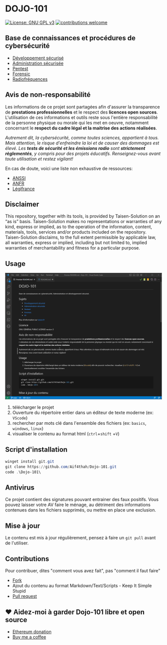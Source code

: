 # DOJO-101

[![License: GNU GPL v3](https://img.shields.io/badge/License-GPLv3-blue.svg)](https://www.gnu.org/licenses/gpl-3.0)
[![contributions welcome](https://img.shields.io/badge/contributions-welcome-brightgreen.svg?style=flat)](https://github.com/Aif4thah/Dojo-101/pulls)

## Base de connaissances et procédures de cybersécurité

* [Développement sécurisé](https://github.com/Aif4thah/Dojo-101/tree/main/Dojo-101-DevSec)
* [Administration sécurisée](https://github.com/Aif4thah/Dojo-101/tree/main/Dojo-101-SecOps)
* [Pentest](https://github.com/Aif4thah/Dojo-101/tree/main/Dojo-101-Pentest)
* [Forensic](https://github.com/Aif4thah/Dojo-101/tree/main/Dojo-101-Forensic)
* [Radiofréquences](https://github.com/Aif4thah/Dojo-101/tree/main/Dojo-101-RF)

## Avis de non-responsabilité

Les informations de ce projet sont partagées afin d'assurer la transparence de **prestations professionnelles** et le respect des **licences open sources**. L'utilisation de ces informations et outils reste sous l'entière responsabilité de la personne physique ou morale qui les met en oeuvre, notamment concernant le **respect du cadre légal et la maitrise des actions réalisées**.

*Autrement dit, la cybersécurité, comme toutes sciences, appartient à tous. Mais attention, le risque d'enfreindre la loi et de causer des dommages est élevé. Les **tests de sécurité et les émissions radio** sont **strictement règlementés**, y compris pour des projets éducatifs. Renseignez-vous avant toute utilisation et restez vigilant!*

En cas de doute, voici une liste non exhaustive de ressources:

* [ANSSI](https://www.ssi.gouv.fr/)
* [ANFR](https://www.anfr.fr/accueil)
* [Légifrance](https://www.legifrance.gouv.fr/)

## Disclaimer

This repository, together with its tools, is provided by Taisen-Solution on an “as is” basis. Taisen-Solution makes no representations or warranties of any kind, express or implied, as to the operation of the information, content, materials, tools, services and/or products included on the repository. Taisen-Solution disclaims, to the full extent permissible by applicable law, all warranties, express or implied, including but not limited to, implied warranties of merchantability and fitness for a particular purpose.

## Usage

![demo](./demo.gif)

1. télécharger le projet
2. Ouverture du répertoire entier dans un éditeur de texte moderne (ex: `VScode`)
3. rechercher par mots clé dans l'ensemble des fichiers (ex: `basics`, `windows`, `linux`)
4. visualiser le contenu au format html (`ctrl`+`shift` +`V`)

## Script d'installation

```powershell
winget install git.git
git clone https://github.com/Aif4thah/Dojo-101.git
code .\Dojo-101\
```

## Antivirus

Ce projet contient des signatures pouvant entrainer des faux positifs. Vous pouvez laisser votre AV faire le ménage, au détriment des informations contenues dans les fichiers supprimés, ou mettre en place une exclusion.

## Mise à jour

Le contenu est mis à jour régulièrement, pensez à faire un `git pull` avant de l'utiliser.

## Contributions

Pour contribuer, dites "comment vous avez fait", pas "comment il faut faire"

* [Fork](https://docs.github.com/fr/get-started/quickstart/fork-a-repo)
* Ajout du contenu au format Markdown/Text/Scripts - Keep It Simple Stupid
* [Pull request](https://docs.github.com/fr/pull-requests/collaborating-with-pull-requests/proposing-changes-to-your-work-with-pull-requests/creating-a-pull-request-from-a-fork)

## ❤ Aidez-moi à garder Dojo-101 libre et open source

* [Ethereum donation](https://etherscan.io/address/0xcC424e30Ff6eEAb4E6B3A900c5446038F858b314)
* [Buy me a coffee](https://www.buymeacoffee.com/taisensolutions)
